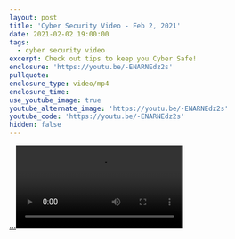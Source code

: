 ```yaml
---
layout: post
title: 'Cyber Security Video - Feb 2, 2021'
date: 2021-02-02 19:00:00
tags:
  - cyber security video
excerpt: Check out tips to keep you Cyber Safe!
enclosure: 'https://youtu.be/-ENARNEdz2s'
pullquote:
enclosure_type: video/mp4
enclosure_time:
use_youtube_image: true
youtube_alternate_image: 'https://youtu.be/-ENARNEdz2s'
youtube_code: 'https://youtu.be/-ENARNEdz2s'
hidden: false
---
```


[...](https://youtu.be/-ENARNEdz2s)![](/uploads/10000000-457724435637991-4846882176588331308-n.mp4)

&nbsp;
